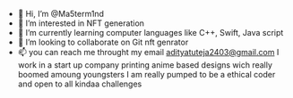 - 👋 Hi, I’m @Ma5term1nd
- 👀 I’m interested in NFT generation 
- 🌱 I’m currently learning computer languages like C++, Swift, Java script
- 💞️ I’m looking to collaborate on Git nft genrator
- 📫 you can reach me throught my email adityatuteja2403@gmail.com
     I work in a start up company printing anime based designs wich really boomed amoung youngsters
     I am really pumped to be a ethical coder and open to all kindaa challenges 
